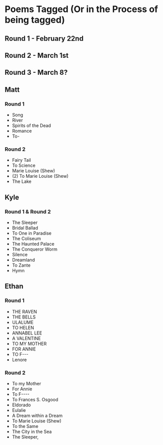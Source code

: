# Poems Tagged (Or in the Process of being tagged)

## Round 1 - February 22nd
## Round 2 - March 1st
## Round 3 - March 8?

## Matt
### Round 1
* Song
* River
* Spirits of the Dead
* Romance
* To-
### Round 2
* Fairy Tail
* To Science
* Marie Louise (Shew)
* (2) To Marie Louise (Shew)
* The Lake

## Kyle
### Round 1 & Round 2
* The Sleeper
* Bridal Ballad
* To One in Paradise
* The Coliseum
* The Haunted Palace
* The Conqueror Worm
* Silence
* Dreamland
* To Zante
* Hymn

## Ethan
### Round 1
* THE RAVEN
* THE BELLS
* ULALUME
* TO HELEN
* ANNABEL LEE
* A VALENTINE
* TO MY MOTHER
* FOR ANNIE
* TO F---
* Lenore

### Round 2
* To my Mother
* For Annie
* To F----
* To Frances S. Osgood
* Eldorado
* Eulalie
* A Dream within a Dream
* To Marie Louise (Shew)
* To the Same
* The City in the Sea
* The Sleeper,